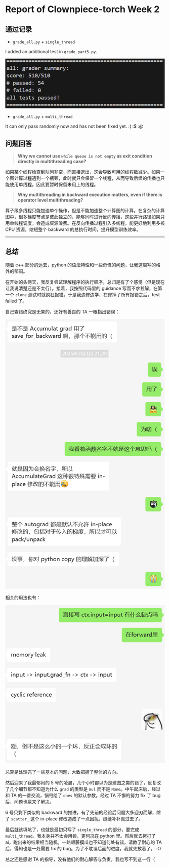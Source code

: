 # Report of Clownpiece-torch Week 2

## 通过记录

- `grade_all.py` + `single_thread`

I added an additional test in `grade_part5.py`.

![alt text](image.png)

- `grade_all.py` + `multi_thread`

It can only pass randomly now and has not been fixed yet. :( :$ :@

## 问题回答

> **Why we cannot use `while queue is not empty` as exit condition directly in multithreading case?**

如果某个线程检查到队列非空，而直接退出，这会导致可用的线程数减少。如果一个图计算过程遇到一个瓶颈，此时就只会保留一个线程，从而导致后续的传播也只能使用单线程。因此要暂时保留未用上的线程。

> **Why multithreading in backward execution matters, even if there is operator level multithreading?**

算子级多线程只能加速单个操作，但是不能加速整个计算图的计算。在复杂的计算图中，很多梯度节点是彼此独立的，能够同时进行反向传播，这些并行路径如果只用单线程调度，会造成资源浪费。在反向传播过程引入多线程，能更好地利用多核 CPU 资源，缩短整个 backward 的总执行时间，提升模型训练效率。

---

## 总结

随着 c++ 部分的远去，python 的语法特性和一些奇怪的问题，让我这周写的格外的郁闷。

在开始的头两天，我反复尝试理解程序的执行顺序，总归是有了个感觉（但是现在让我说清楚还是不太行）。接着，我按照代码里的 guidance 写而不求甚解，在第一个 `clone` 测试时就疯狂报错。于是我边修边学，在修掉了所有报错之后，test failed 了。

自己查错终究是无果的，还好有善良的 TA 一眼指出错误：

![alt text](1751910314549.png)

相关的用法也有：

![alt text](1751910386549.png)

总算是处理完了一些基本的问题，大致把握了整体的方向。

然后迎来了我最郁闷的 5 号的凌晨，几个小时都以为是建图之类的错了，反复改了几个细节都不知道为什么 `grad` 的类型是 `mul` 而不是 `None`。中午起床后，经过和 TA 的一番交流，锅甩给了 `ones` 的默认参数。经过 TA 不懈的努力 fix 了 bug 后，问题也赢来了解决。

6 号只剩下类似的 backward 的推进，有了先前的经验后问题大多迎刃而解，除了 `scatter_` 这个 in-place 修改造成了一点困扰，缝缝补补就过去了。

最后就该填坑了，也就是最初只写了 `single_thread` 的部分，要完成 `multi_thread`。我本身并不太会用锁，更何况在 python 里。然后就去拷打了 ai，跑出来的结果相当随机。一路顺藤摸瓜也不知道何处有错，请教了耐心的 TA 后，得知也是一处需要 fix 的 bug。为了不耽误后面的进度，我就先放着了。 :O

总之还是感谢 TA 的指导，没有他们的耐心解答与负责，我也写不到这一行（